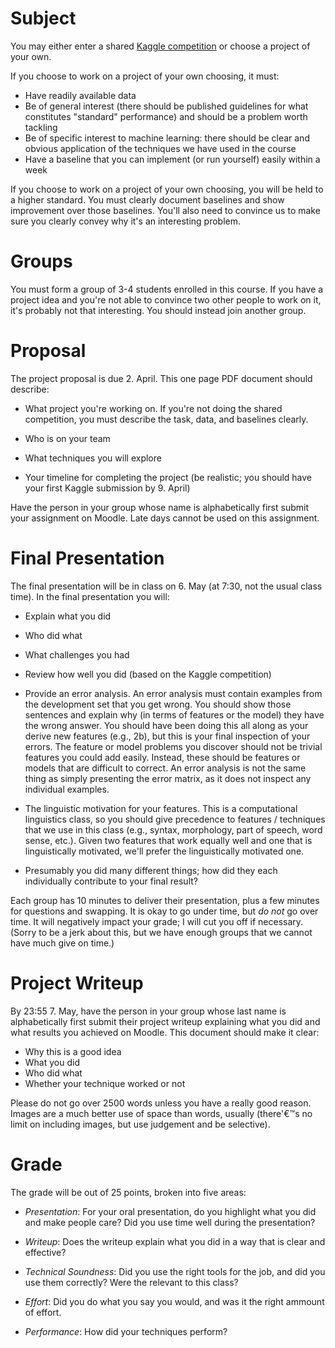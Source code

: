 
Subject
==================

You may either enter a shared
[Kaggle competition](https://inclass.kaggle.com/c/when-they-buzz2) or
choose a project of your own.

If you choose to work on a project of your own choosing, it must:
* Have readily available data
* Be of general interest (there should be published guidelines for what constitutes "standard" performance) and should be a problem worth tackling
* Be of specific interest to machine learning: there should be clear and obvious application of the techniques we have used in the course
* Have a baseline that you can implement (or run yourself) easily within a week

If you choose to work on a project of your own choosing, you will be
held to a higher standard.  You must clearly document baselines and
show improvement over those baselines.  You'll also need to convince
us to make sure you clearly convey why it's an interesting problem.

Groups
==================

You must form a group of 3-4 students enrolled in this course.  If you have a project idea and you're not able to convince two other people to work on it, it's probably not that interesting.  You should instead join another group.  

Proposal
==================

The project proposal is due 2. April.  This one page PDF document
should describe:

* What project you're working on.  If you're not doing the shared competition, you must describe the task, data, and baselines clearly.

* Who is on your team

* What techniques you will explore 

* Your timeline for completing the project (be realistic; you should
  have your first Kaggle submission by 9. April)

Have the person in your group whose name is alphabetically first
submit your assignment on Moodle.  Late days cannot be used on this
assignment.

Final Presentation
======================

The final presentation will be in class on 6. May (at 7:30, not the
usual class time).  In the final presentation you will:

* Explain what you did

* Who did what

* What challenges you had

* Review how well you did (based on the Kaggle competition)

* Provide an error analysis.  An error analysis must contain examples from the
  development set that you get wrong.  You should show those sentences
  and explain why (in terms of features or the model) they have the
  wrong answer.  You should have been doing this all along as your
  derive new features (e.g., 2b), but this is your final inspection of
  your errors. The feature or model problems you discover should not
  be trivial features you could add easily.  Instead, these should be
  features or models that are difficult to correct.  An error analysis
  is not the same thing as simply presenting the error matrix, as it
  does not inspect any individual examples.

* The linguistic motivation for your features.  This is a
  computational linguistics class, so you should give precedence to
  features / techniques that we use in this class (e.g., syntax,
  morphology, part of speech, word sense, etc.).  Given two features
  that work equally well and one that is linguistically motivated,
  we'll prefer the linguistically motivated one.

* Presumably you did many different things; how did they each
  individually contribute to your final result?

Each group has 10 minutes to deliver their presentation, plus a few
minutes for questions and swapping.  It is okay to go under time, but
_do not_ go over time.  It will negatively impact your grade; I will
cut you off if necessary.  (Sorry to be a jerk about this, but we have
enough groups that we cannot have much give on time.)

Project Writeup
======================

By 23:55 7. May, have the person in your group whose last name
is alphabetically first submit their project writeup explaining what
you did and what results you achieved on Moodle.  This document should
make it clear:

* Why this is a good idea
* What you did
* Who did what
* Whether your technique worked or not

Please do not go over 2500 words unless you have a really good reason.
Images are a much better use of space than words, usually (there'€™s no
limit on including images, but use judgement and be selective).

Grade
======================

The grade will be out of 25 points, broken into five areas:

* _Presentation_: For your oral presentation, do you highlight what
  you did and make people care?  Did you use time well during the
  presentation?

* _Writeup_: Does the writeup explain what you did in a way that is
  clear and effective?

* _Technical Soundness_: Did you use the right tools for the job, and
  did you use them correctly?  Were the relevant to this class?

* _Effort_: Did you do what you say you would, and was it the right
  ammount of effort.

* _Performance_: How did your techniques perform?
